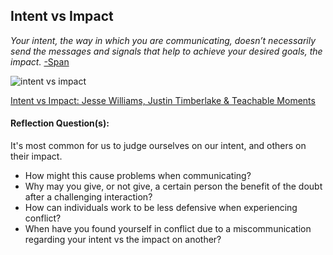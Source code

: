 ## Intent vs Impact

*Your intent, the way in which you are communicating, doesn’t necessarily send the messages and signals that help to achieve your desired goals, the impact.* [-Span ](https://smallbusiness.yahoo.com/advisor/intent-vs-impact-communicate-045122038.html)

![intent vs impact](https://pbs.twimg.com/media/CEu5At0UIAAJ2Ac.jpg)

[Intent vs Impact: Jesse Williams, Justin Timberlake & Teachable Moments](http://www.theinclusionsolution.me/intent-vs-impact-jesse-williams-justin-timberlake-teachable-moments-bet-awards/)

#### Reflection Question(s):
It's most common for us to judge ourselves on our intent, and others on their impact.
* How might this cause problems when communicating?
* Why may you give, or not give, a certain person the benefit of the doubt after a challenging interaction?
* How can individuals work to be less defensive when experiencing conflict?
* When have you found yourself in conflict due to a miscommunication regarding your intent vs the impact on another?
